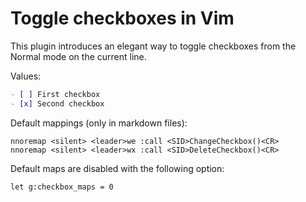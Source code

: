 # Toggle checkboxes in Vim

This plugin introduces an elegant way to toggle checkboxes from the Normal mode on the current line.

Values:

```markdown
- [ ] First checkbox
- [x] Second checkbox
```

Default mappings (only in markdown files):

```viml
nnoremap <silent> <leader>we :call <SID>ChangeCheckbox()<CR>
nnoremap <silent> <leader>wx :call <SID>DeleteCheckbox()<CR>
```

Default maps are disabled with the following option:

```viml
let g:checkbox_maps = 0
```
